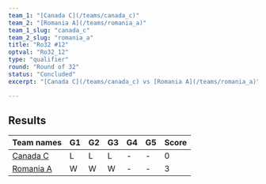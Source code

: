 ```yaml
---
team_1: "[Canada C](/teams/canada_c)"
team_2: "[Romania A](/teams/romania_a)"
team_1_slug: "canada_c"
team_2_slug: "romania_a"
title: "Ro32 #12"
optval: "Ro32_12"
type: "qualifier"
round: "Round of 32"
status: "Concluded"
excerpt: "[Canada C](/teams/canada_c) vs [Romania A](/teams/romania_a)"

---
```

## Results

| Team names | G1 | G2 | G3 | G4 | G5 | Score |
| -- | -- | -- | -- | -- | -- | -- |
| [Canada C](/teams/canada_c) | L | L | L | - | - | 0 |
| [Romania A](/teams/romania_a) | W | W | W | - | - | 3 |

